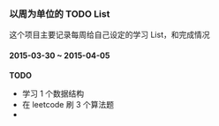 ### 以周为单位的 TODO List

这个项目主要记录每周给自己设定的学习 List，和完成情况

#### 2015-03-30 ~ 2015-04-05
**TODO**
- 学习 1 个数据结构
- 在 leetcode 刷 3 个算法题
- 





